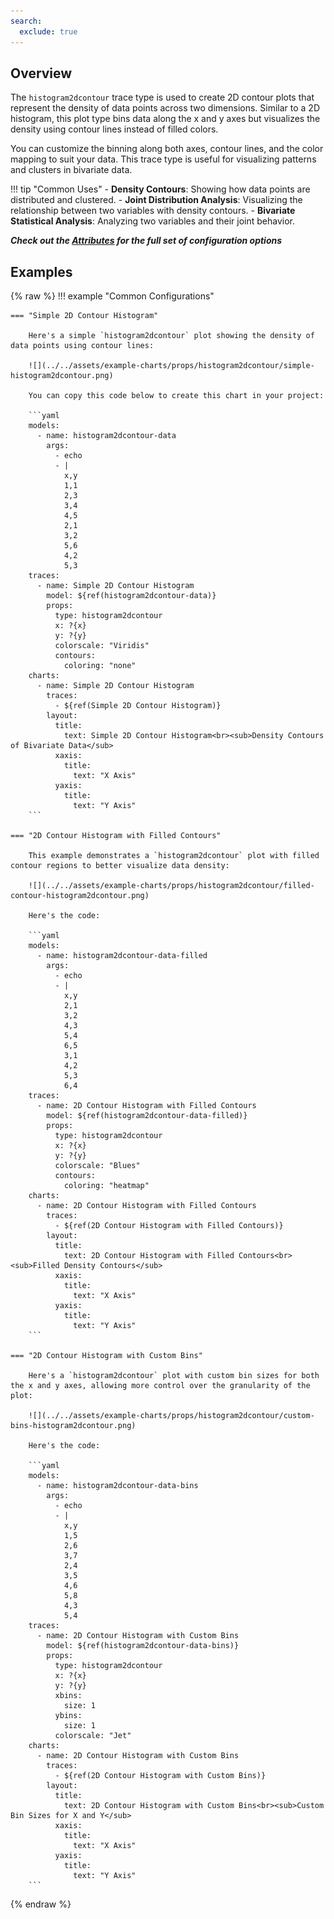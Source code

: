 ```yaml
---
search:
  exclude: true
---
```

<!--start-->
## Overview

The `histogram2dcontour` trace type is used to create 2D contour plots that represent the density of data points across two dimensions. Similar to a 2D histogram, this plot type bins data along the x and y axes but visualizes the density using contour lines instead of filled colors. 

You can customize the binning along both axes, contour lines, and the color mapping to suit your data. This trace type is useful for visualizing patterns and clusters in bivariate data.

!!! tip "Common Uses"
    - **Density Contours**: Showing how data points are distributed and clustered.
    - **Joint Distribution Analysis**: Visualizing the relationship between two variables with density contours.
    - **Bivariate Statistical Analysis**: Analyzing two variables and their joint behavior.

_**Check out the [Attributes](../configuration/Trace/Props/Histogram2DContour/#attributes) for the full set of configuration options**_

## Examples

{% raw %}
!!! example "Common Configurations"

    === "Simple 2D Contour Histogram"

        Here's a simple `histogram2dcontour` plot showing the density of data points using contour lines:

        ![](../../assets/example-charts/props/histogram2dcontour/simple-histogram2dcontour.png)

        You can copy this code below to create this chart in your project:

        ```yaml
        models:
          - name: histogram2dcontour-data
            args:
              - echo
              - |
                x,y
                1,1
                2,3
                3,4
                4,5
                2,1
                3,2
                5,6
                4,2
                5,3
        traces:
          - name: Simple 2D Contour Histogram
            model: ${ref(histogram2dcontour-data)}
            props:
              type: histogram2dcontour
              x: ?{x}
              y: ?{y}
              colorscale: "Viridis"
              contours:
                coloring: "none"
        charts:
          - name: Simple 2D Contour Histogram
            traces:
              - ${ref(Simple 2D Contour Histogram)}
            layout:
              title:
                text: Simple 2D Contour Histogram<br><sub>Density Contours of Bivariate Data</sub>
              xaxis:
                title:
                  text: "X Axis"
              yaxis:
                title:
                  text: "Y Axis"
        ```

    === "2D Contour Histogram with Filled Contours"

        This example demonstrates a `histogram2dcontour` plot with filled contour regions to better visualize data density:

        ![](../../assets/example-charts/props/histogram2dcontour/filled-contour-histogram2dcontour.png)

        Here's the code:

        ```yaml
        models:
          - name: histogram2dcontour-data-filled
            args:
              - echo
              - |
                x,y
                2,1
                3,2
                4,3
                5,4
                6,5
                3,1
                4,2
                5,3
                6,4
        traces:
          - name: 2D Contour Histogram with Filled Contours
            model: ${ref(histogram2dcontour-data-filled)}
            props:
              type: histogram2dcontour
              x: ?{x}
              y: ?{y}
              colorscale: "Blues"
              contours:
                coloring: "heatmap"
        charts:
          - name: 2D Contour Histogram with Filled Contours
            traces:
              - ${ref(2D Contour Histogram with Filled Contours)}
            layout:
              title:
                text: 2D Contour Histogram with Filled Contours<br><sub>Filled Density Contours</sub>
              xaxis:
                title:
                  text: "X Axis"
              yaxis:
                title:
                  text: "Y Axis"
        ```

    === "2D Contour Histogram with Custom Bins"

        Here's a `histogram2dcontour` plot with custom bin sizes for both the x and y axes, allowing more control over the granularity of the plot:

        ![](../../assets/example-charts/props/histogram2dcontour/custom-bins-histogram2dcontour.png)

        Here's the code:

        ```yaml
        models:
          - name: histogram2dcontour-data-bins
            args:
              - echo
              - |
                x,y
                1,5
                2,6
                3,7
                2,4
                3,5
                4,6
                5,8
                4,3
                5,4
        traces:
          - name: 2D Contour Histogram with Custom Bins
            model: ${ref(histogram2dcontour-data-bins)}
            props:
              type: histogram2dcontour
              x: ?{x}
              y: ?{y}
              xbins:
                size: 1
              ybins:
                size: 1
              colorscale: "Jet"
        charts:
          - name: 2D Contour Histogram with Custom Bins
            traces:
              - ${ref(2D Contour Histogram with Custom Bins)}
            layout:
              title:
                text: 2D Contour Histogram with Custom Bins<br><sub>Custom Bin Sizes for X and Y</sub>
              xaxis:
                title:
                  text: "X Axis"
              yaxis:
                title:
                  text: "Y Axis"
        ```

{% endraw %}
<!--end-->